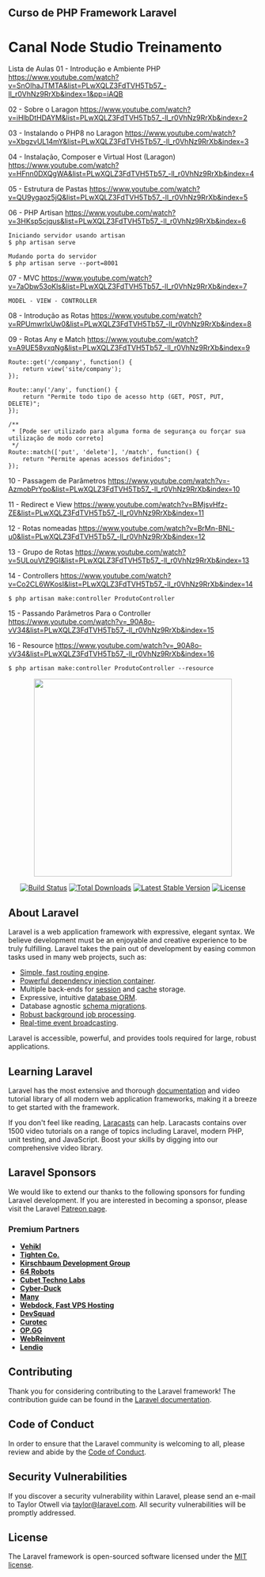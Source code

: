## Curso de PHP Framework Laravel

# Canal Node Studio Treinamento
Lista de Aulas
01 - Introdução e Ambiente PHP
    https://www.youtube.com/watch?v=SnOlhaJTMTA&list=PLwXQLZ3FdTVH5Tb57_-ll_r0VhNz9RrXb&index=1&pp=iAQB

02 - Sobre o Laragon
    https://www.youtube.com/watch?v=iHlbDtHDAYM&list=PLwXQLZ3FdTVH5Tb57_-ll_r0VhNz9RrXb&index=2

03 - Instalando o PHP8 no Laragon
    https://www.youtube.com/watch?v=XbgzvUL14mY&list=PLwXQLZ3FdTVH5Tb57_-ll_r0VhNz9RrXb&index=3

04 - Instalação, Composer e Virtual Host (Laragon)
    https://www.youtube.com/watch?v=HFnn0DXQgWA&list=PLwXQLZ3FdTVH5Tb57_-ll_r0VhNz9RrXb&index=4

05 - Estrutura de Pastas
    https://www.youtube.com/watch?v=QU9ygaoz5jQ&list=PLwXQLZ3FdTVH5Tb57_-ll_r0VhNz9RrXb&index=5

06 - PHP Artisan
    https://www.youtube.com/watch?v=3HKsp5cjqus&list=PLwXQLZ3FdTVH5Tb57_-ll_r0VhNz9RrXb&index=6

    Iniciando servidor usando artisan
    $ php artisan serve
    
    Mudando porta do servidor
    $ php artisan serve --port=8001

07 - MVC
    https://www.youtube.com/watch?v=7aObw53oKls&list=PLwXQLZ3FdTVH5Tb57_-ll_r0VhNz9RrXb&index=7

    MODEL - VIEW - CONTROLLER

08 - Introdução as Rotas
    https://www.youtube.com/watch?v=RPUmwrlxUw0&list=PLwXQLZ3FdTVH5Tb57_-ll_r0VhNz9RrXb&index=8

09 - Rotas Any e Match
    https://www.youtube.com/watch?v=A9UE58vxqNg&list=PLwXQLZ3FdTVH5Tb57_-ll_r0VhNz9RrXb&index=9

    Route::get('/company', function() {
        return view('site/company');
    }); 

    Route::any('/any', function() {
        return "Permite todo tipo de acesso http (GET, POST, PUT, DELETE)";
    });

    /**
     * [Pode ser utilizado para alguma forma de segurança ou forçar sua utilização de modo correto]
     */
    Route::match(['put', 'delete'], '/match', function() {
        return "Permite apenas acessos definidos";
    });

10 - Passagem de Parâmetros
    https://www.youtube.com/watch?v=-AzmobPrYpo&list=PLwXQLZ3FdTVH5Tb57_-ll_r0VhNz9RrXb&index=10

11 - Redirect e View
    https://www.youtube.com/watch?v=BMjsvHfz-ZE&list=PLwXQLZ3FdTVH5Tb57_-ll_r0VhNz9RrXb&index=11

12 - Rotas nomeadas
    https://www.youtube.com/watch?v=BrMn-BNL-u0&list=PLwXQLZ3FdTVH5Tb57_-ll_r0VhNz9RrXb&index=12

13 - Grupo de Rotas
    https://www.youtube.com/watch?v=5ULouVtZ9GI&list=PLwXQLZ3FdTVH5Tb57_-ll_r0VhNz9RrXb&index=13

14 - Controllers
    https://www.youtube.com/watch?v=Co2CL6WKosI&list=PLwXQLZ3FdTVH5Tb57_-ll_r0VhNz9RrXb&index=14

    $ php artisan make:controller ProdutoController

15 - Passando Parâmetros Para o Controller
    https://www.youtube.com/watch?v=_90A8o-vV34&list=PLwXQLZ3FdTVH5Tb57_-ll_r0VhNz9RrXb&index=15


16 - Resource
    https://www.youtube.com/watch?v=_90A8o-vV34&list=PLwXQLZ3FdTVH5Tb57_-ll_r0VhNz9RrXb&index=16

    $ php artisan make:controller ProdutoController --resource







<!-- LARAVEL README -->

<p align="center"><a href="https://laravel.com" target="_blank"><img src="https://raw.githubusercontent.com/laravel/art/master/logo-lockup/5%20SVG/2%20CMYK/1%20Full%20Color/laravel-logolockup-cmyk-red.svg" width="400"></a></p>

<p align="center">
<a href="https://travis-ci.org/laravel/framework"><img src="https://travis-ci.org/laravel/framework.svg" alt="Build Status"></a>
<a href="https://packagist.org/packages/laravel/framework"><img src="https://img.shields.io/packagist/dt/laravel/framework" alt="Total Downloads"></a>
<a href="https://packagist.org/packages/laravel/framework"><img src="https://img.shields.io/packagist/v/laravel/framework" alt="Latest Stable Version"></a>
<a href="https://packagist.org/packages/laravel/framework"><img src="https://img.shields.io/packagist/l/laravel/framework" alt="License"></a>
</p>

## About Laravel

Laravel is a web application framework with expressive, elegant syntax. We believe development must be an enjoyable and creative experience to be truly fulfilling. Laravel takes the pain out of development by easing common tasks used in many web projects, such as:

- [Simple, fast routing engine](https://laravel.com/docs/routing).
- [Powerful dependency injection container](https://laravel.com/docs/container).
- Multiple back-ends for [session](https://laravel.com/docs/session) and [cache](https://laravel.com/docs/cache) storage.
- Expressive, intuitive [database ORM](https://laravel.com/docs/eloquent).
- Database agnostic [schema migrations](https://laravel.com/docs/migrations).
- [Robust background job processing](https://laravel.com/docs/queues).
- [Real-time event broadcasting](https://laravel.com/docs/broadcasting).

Laravel is accessible, powerful, and provides tools required for large, robust applications.

## Learning Laravel

Laravel has the most extensive and thorough [documentation](https://laravel.com/docs) and video tutorial library of all modern web application frameworks, making it a breeze to get started with the framework.

If you don't feel like reading, [Laracasts](https://laracasts.com) can help. Laracasts contains over 1500 video tutorials on a range of topics including Laravel, modern PHP, unit testing, and JavaScript. Boost your skills by digging into our comprehensive video library.

## Laravel Sponsors

We would like to extend our thanks to the following sponsors for funding Laravel development. If you are interested in becoming a sponsor, please visit the Laravel [Patreon page](https://patreon.com/taylorotwell).

### Premium Partners

- **[Vehikl](https://vehikl.com/)**
- **[Tighten Co.](https://tighten.co)**
- **[Kirschbaum Development Group](https://kirschbaumdevelopment.com)**
- **[64 Robots](https://64robots.com)**
- **[Cubet Techno Labs](https://cubettech.com)**
- **[Cyber-Duck](https://cyber-duck.co.uk)**
- **[Many](https://www.many.co.uk)**
- **[Webdock, Fast VPS Hosting](https://www.webdock.io/en)**
- **[DevSquad](https://devsquad.com)**
- **[Curotec](https://www.curotec.com/services/technologies/laravel/)**
- **[OP.GG](https://op.gg)**
- **[WebReinvent](https://webreinvent.com/?utm_source=laravel&utm_medium=github&utm_campaign=patreon-sponsors)**
- **[Lendio](https://lendio.com)**

## Contributing

Thank you for considering contributing to the Laravel framework! The contribution guide can be found in the [Laravel documentation](https://laravel.com/docs/contributions).

## Code of Conduct

In order to ensure that the Laravel community is welcoming to all, please review and abide by the [Code of Conduct](https://laravel.com/docs/contributions#code-of-conduct).

## Security Vulnerabilities

If you discover a security vulnerability within Laravel, please send an e-mail to Taylor Otwell via [taylor@laravel.com](mailto:taylor@laravel.com). All security vulnerabilities will be promptly addressed.

## License

The Laravel framework is open-sourced software licensed under the [MIT license](https://opensource.org/licenses/MIT).
